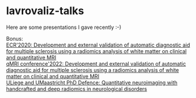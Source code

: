 # lavrovaliz-talks
Here are some presentations I gave recently :-)

Bonus:  
[ECR'2020: Development and external validation of automatic diagnostic aid for multiple sclerosis using a radiomics analysis of white matter on clinical and quantitative MRI](https://youtu.be/kDz0tJAcrxs)    
[qMRI conference'2022: Development and external validation of automatic diagnostic aid for multiple sclerosis using a radiomics analysis of white matter on clinical and quantitative MRI](https://www.youtube.com/watch?v=c3GPYsQrAVw)  
[ULiege and UMaastricht PhD Defence: Quantitative neuroimaging with handcrafted and deep radiomics in neurological disorders](https://www.youtube.com/watch?v=9Z3cq5ED5jo)
